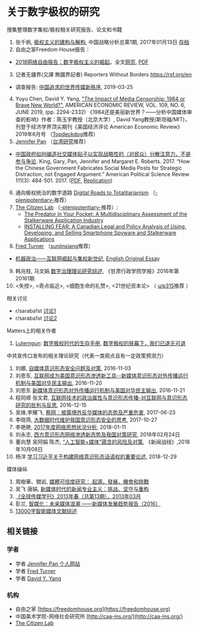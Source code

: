 # 关于数字极权的研究
搜集整理数字集权/极权相关研究报告、论文和书籍

1. 张千帆, [极权主义的建构与解构](https://ipfs.ink/e/QmdRY16z6ZFrtHnDsJMBVukVta14Ri9Q4KNhUJ6SBGHQHa), 中国战略分析总第1期, 2017年01月13日 [存档](https://archive.ph/67VFR)
2. 自由之家Freedom House报告：
  * [2018网络自由报告：数字极权主义的崛起](https://freedomhouse.org/article/2018-freedom-on-the-net-press-release-simplified-chinese-digital-authoritarianism)。全文[网页](https://freedomhouse.org/report/freedom-net/freedom-net-2018/rise-digital-authoritarianism), [PDF](https://freedomhouse.org/sites/default/files/FOTN_2018_Final%20Booklet_11_1_2018.pdf)
3. 记者无疆界(又譯 無國界記者) Reporters Without Borders https://rsf.org/en
  * 调查报告: [中国追求的世界传媒新秩序](./cn_rapport_chine-web_final_3.pdf), 2019-03-25
4. Yuyu Chen, David Y. Yang, ["The Impact of Media Censorship: 1984 or Brave New World?"](https://site.stanford.edu/sites/g/files/sbiybj8706/f/3586-1984bravenewworld_draft.pdf), AMERICAN ECONOMIC REVIEW, VOL. 109, NO. 6, JUNE 2019, (pp. 2294-2332) 《1984还是美丽新世界？——分析中国媒体审查的影响》作者：陈玉宇教授（北京大学）, David Yang教授(斯坦福/MIT)，刊登于经济学界顶尖期刊《美国经济评论 American Economic Review》2019年6月号 （[Topdeckdog](https://www.reddit.com/user/Topdeckdog/)推荐）
5. [Jennifer Pan](http://jenpan.com) （[台湾研究](https://pincong.rocks/people/%E5%8F%B0%E6%B9%BE%E7%A0%94%E7%A9%B6)推荐）
  * [中国政府如何编造社交媒体贴子以实现战略性的（对民众）分散注意力，不是参与争论](https://archive.md/dZysi). King, Gary, Pan, Jennifer and Margaret E. Roberts. 2017. “How the Chinese Government Fabricates Social Media Posts for Strategic Distraction, not Engaged Argument.” American Political Science Review 111(3): 484-501. 2017. ([PDF](./50c.pdf), [Replication](https://dataverse.harvard.edu/dataset.xhtml?persistentId=doi:10.7910/DVN/QSZMPD))
6. 通向极权统治的数字道路 [Digital Roads to Totalitarianism](https://link.springer.com/chapter/10.1007/978-3-030-00813-0_7) （[-plenipotentiary-](https://www.reddit.com/user/-plenipotentiary-/)推荐）
7. [The Citizen Lab](https://citizenlab.ca/) （[-plenipotentiary-](https://www.reddit.com/user/-plenipotentiary-/)推荐）:
    * [The Predator in Your Pocket: A Multidisciplinary Assessment of the Stalkerware Application Industry](https://citizenlab.ca/docs/stalkerware-holistic.pdf)
    * [INSTALLING FEAR: A Canadian Legal and Policy Analysis of Using, Developing, and Selling Smartphone Spyware and Stalkerware Applications](https://citizenlab.ca/docs/stalkerware-legal.pdf)
8. [Fred Turner](http://fredturner.stanford.edu/) （[sunjinxiang](https://www.reddit.com/user/sunjinxiang/)推荐）
  * [机器政治——互联网崛起与集权新世纪](http://caa-ins.org/archives/3665), [English Original Essay](http://fredturner.stanford.edu/wp-content/uploads/Turner-Machine-Politics-Harpers-Magazine-2019-01.pdf)
9. 韩兆柱, 马文娟 [数字治理理论研究综述](https://ipfs.ink/e/QmUF36rg9iH71LSf2jsi8P1YH8cN5zxZxMSzAagBzV3WhR), 《甘肃行政学院学报》2016年第20161期
10. <失控>, <奇点临近>, <细胞生命的礼赞>, <21世纪资本论> （ [u/p315](https://www.reddit.com/user/p315/)推荐 ）

相关讨论
* r/saraba1st [讨论1](https://old.reddit.com/r/saraba1st/comments/c0f1c4/%E6%9C%89%E6%B2%A1%E6%9C%89%E5%95%A5%E5%85%B3%E4%BA%8E%E6%8A%80%E6%9C%AF%E9%9B%86%E6%9D%83%E7%9A%84%E7%90%86%E8%AE%BA%E7%A0%94%E7%A9%B6/)
* r/saraba1st [讨论2](https://old.reddit.com/r/saraba1st/comments/bwko9v/1984%E8%BF%98%E6%98%AF%E7%BE%8E%E4%B8%BD%E6%96%B0%E4%B8%96%E7%95%8C%E5%88%86%E6%9E%90%E4%B8%AD%E5%9B%BD%E5%AA%92%E4%BD%93%E5%AE%A1%E6%9F%A5%E7%9A%84%E5%BD%B1%E5%93%8D%E4%BD%9C%E8%80%85%E9%99%88%E7%8E%89%E5%AE%87%E6%95%99%E6%8E%88%E5%8C%97%E4%BA%AC%E5%A4%A7%E5%AD%A6_david/)


Matters上的相关作者
1. [Luterngun](https://matters.news/@Luterngun): [数字极权时代的生存手册](https://g-rosidte.gitbook.io/record-of-survival-in-digital-totalitarian-era/v/shu-zi-ji-quan-shi-dai-sheng-cun-shou-ji/), [数字极权的铁幕下，我们已退无可退](https://matters.news/@Luterngun/%E6%95%B0%E5%AD%97%E6%9E%81%E6%9D%83%E7%9A%84%E9%93%81%E5%B9%95%E4%B8%8B-%E6%88%91%E4%BB%AC%E5%B7%B2%E9%80%80%E6%97%A0%E5%8F%AF%E9%80%80-zdpuB2rVyKBpoHLuxJCWh9BxeqmAas2XqjryFasdS2JhUQdg6)

中共宣传口发布的相关理论研究（代表一类观点且有一定政策预测力）
1. 刘娜, [自媒体意识形态安全问题及对策](https://archive.li/dMT5s), 2016-11-03
2. 刘恩东, [互联网成为美国意识形态渗透新工具--新媒体意识形态对外传播运行机制与美国对华民主输出](https://archive.li/sNBD3),  2016-11-20
3. 刘恩东 [新媒体意识形态对外传播运行机制与美国对华民主输出](https://archive.md/KtFrv), 2016-11-21
4. 程同顺 张文君, [互联网技术的政治属性与意识形态传播-对互联网与意识形态研究的批判与反思](https://archive.li/odwco), 2016-12-15
5. 吴锋,李耀飞, [察网：披露境外反华媒体的态势及严重危害](https://archive.md/srHbm), 2017-06-23
6. 李晓燕, [大数据时代维护我国意识形态安全的思考](https://archive.md/p3D5C), 2017-10-27
7. 李艳艳, [2017年度网络思想状况分析](https://archive.li/23yUa), 2018-01-11
8. 刘永志, [西方意识形态网络渗透新态势及我国对策研究](https://web.archive.org/web/20190619044434/http://www.xizhengw.com/html/jtysgmzt/YiShiXingTai/37961.html), 2018年02月24日
9. 董向慧 吴阿娟 陈杰, [“人工智能+媒体”蕴含的风险及对策](https://archive.li/K8iYy), 《新闻战线》,2018年10月08日
10. 杨洋 [学习习近平关于构建网络意识形态话语权的重要论述](https://archive.md/gmXU1), 2018-12-29

媒体操纵
1. 周樹華、閻岩, [媒體可信度研究： 起源，發展，機會和挑戰](./2427152016.pdf)
2. 吴飞 唐娟, [新媒体时代的新闻专业主义：挑战、坚守与重构](https://www.ixinwenjie.com/index.php?m=content&c=index&a=show&catid=12&id=2451)
3. [《全球传媒学刊》2013年春（总第13期），2013年03月](./GlobalMediaJournal201303.pdf)
4. 彭兰, [智媒化：未来媒体浪潮 ——新媒体发展趋势报告（2016）](./penglan2016.pdf)
5. [13000字智能媒体文献综述](http://archivecaslytosk.onion/GwHBw)

## 相关链接

### 学者
* 学者 [Jennifer Pan 个人网站](http://jenpan.com)
* 学者 [Fred Turner](http://fredturner.stanford.edu/)
* 学者 [David Y. Yang](http://davidyyang.com/)

### 机构
* 自由之家 [https://freedomhouse.org](https://freedomhouse.org)
* 中国美术学院-网络社会研究所 [http://caa-ins.org/](http://caa-ins.org/)
* [The Citizen Lab](https://citizenlab.ca/)


<script>var clicky_site_ids = clicky_site_ids || []; clicky_site_ids.push(101186330);</script>
<script async src="//static.getclicky.com/js"></script>
<noscript><p><img alt="Clicky" width="1" height="1" src="//in.getclicky.com/101186330ns.gif" /></p></noscript>
